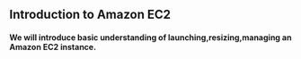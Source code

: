 ## Introduction to Amazon EC2
#### We will introduce basic understanding of launching,resizing,managing an Amazon EC2 instance.


